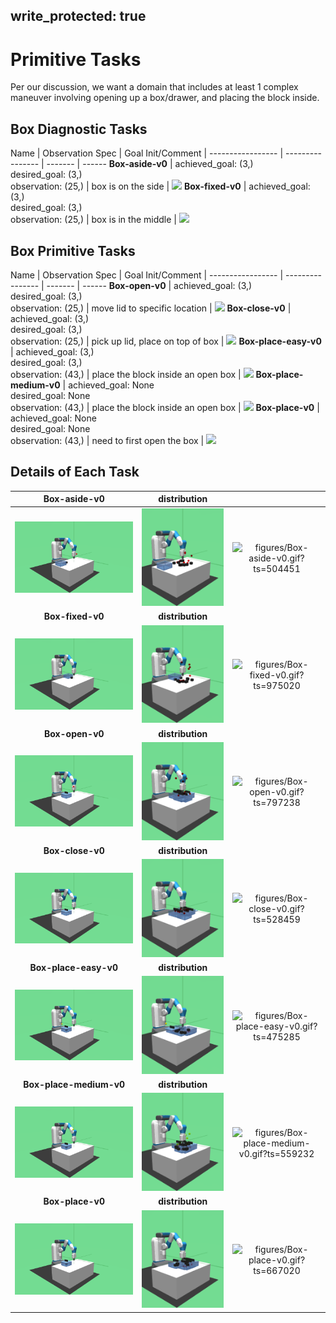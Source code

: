 
write_protected: true
---

# Primitive Tasks

Per our discussion, we want a domain that includes at least 1 complex maneuver 
involving opening up a box/drawer, and placing the block inside. 

## Box Diagnostic Tasks
Name                     | Observation Spec                  | Goal Init/Comment     | 
-----------------        | ----------------                  | -------               | ------
**Box-aside-v0**         | achieved_goal: (3,)<br>desired_goal: (3,)<br>observation: (25,)    | box is on the side    | ![](figures/Box-aside-v0.gif)
**Box-fixed-v0**        | achieved_goal: (3,)<br>desired_goal: (3,)<br>observation: (25,)     | box is in the middle  | ![](figures/Box-fixed-v0.gif)

## Box Primitive Tasks

Name                     | Observation Spec                    | Goal Init/Comment                  | 
-----------------        | ----------------                    | -------                            | ------
**Box-open-v0**          | achieved_goal: (3,)<br>desired_goal: (3,)<br>observation: (25,)       | move lid to specific location      | ![](figures/Box-open-v0.gif)
**Box-close-v0**         | achieved_goal: (3,)<br>desired_goal: (3,)<br>observation: (25,)      | pick up lid, place on top of box   | ![](figures/Box-close-v0.gif)
**Box-place-easy-v0**    | achieved_goal: (3,)<br>desired_goal: (3,)<br>observation: (43,) | place the block inside an open box | ![](figures/Box-place-easy-v0.gif)
**Box-place-medium-v0**  | achieved_goal: None<br>desired_goal: None<br>observation: (43,) | place the block inside an open box | ![](figures/Box-place-medium-v0.gif)
**Box-place-v0**         | achieved_goal: None<br>desired_goal: None<br>observation: (43,)      | need to first open the box         | ![](figures/Box-place-v0.gif)

## Details of Each Task

| **Box-aside-v0** | **distribution** |   |
|:----------------:|:----------------:|:-:|
| ![figures/Box-aside-v0_init.png?ts=621515](figures/Box-aside-v0_init.png?ts=621515) | ![figures/Box-aside-v0_reset.png?ts=788066](figures/Box-aside-v0_reset.png?ts=788066) | ![figures/Box-aside-v0.gif?ts=504451](figures/Box-aside-v0.gif?ts=504451) |
| **Box-fixed-v0** | **distribution** |   |
| ![figures/Box-fixed-v0_init.png?ts=280709](figures/Box-fixed-v0_init.png?ts=280709) | ![figures/Box-fixed-v0_reset.png?ts=386771](figures/Box-fixed-v0_reset.png?ts=386771) | ![figures/Box-fixed-v0.gif?ts=975020](figures/Box-fixed-v0.gif?ts=975020) |
| **Box-open-v0** | **distribution** |   |
| ![figures/Box-open-v0_init.png?ts=628606](figures/Box-open-v0_init.png?ts=628606) | ![figures/Box-open-v0_reset.png?ts=733366](figures/Box-open-v0_reset.png?ts=733366) | ![figures/Box-open-v0.gif?ts=797238](figures/Box-open-v0.gif?ts=797238) |
| **Box-close-v0** | **distribution** |   |
| ![figures/Box-close-v0_init.png?ts=416739](figures/Box-close-v0_init.png?ts=416739) | ![figures/Box-close-v0_reset.png?ts=528232](figures/Box-close-v0_reset.png?ts=528232) | ![figures/Box-close-v0.gif?ts=528459](figures/Box-close-v0.gif?ts=528459) |
| **Box-place-easy-v0** | **distribution** |   |
| ![figures/Box-place-easy-v0_init.png?ts=241221](figures/Box-place-easy-v0_init.png?ts=241221) | ![figures/Box-place-easy-v0_reset.png?ts=366780](figures/Box-place-easy-v0_reset.png?ts=366780) | ![figures/Box-place-easy-v0.gif?ts=475285](figures/Box-place-easy-v0.gif?ts=475285) |
| **Box-place-medium-v0** | **distribution** |   |
| ![figures/Box-place-medium-v0_init.png?ts=280097](figures/Box-place-medium-v0_init.png?ts=280097) | ![figures/Box-place-medium-v0_reset.png?ts=393046](figures/Box-place-medium-v0_reset.png?ts=393046) | ![figures/Box-place-medium-v0.gif?ts=559232](figures/Box-place-medium-v0.gif?ts=559232) |
| **Box-place-v0** | **distribution** |   |
| ![figures/Box-place-v0_init.png?ts=144415](figures/Box-place-v0_init.png?ts=144415) | ![figures/Box-place-v0_reset.png?ts=251487](figures/Box-place-v0_reset.png?ts=251487) | ![figures/Box-place-v0.gif?ts=667020](figures/Box-place-v0.gif?ts=667020) |
